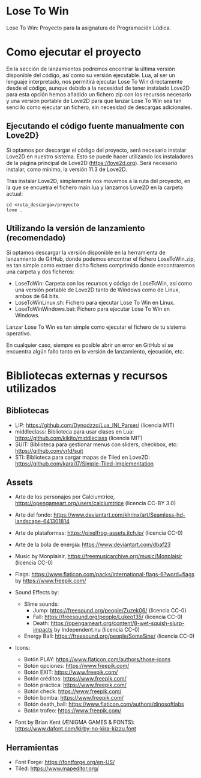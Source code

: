 # Lose To Win

Lose To Win: Proyecto para la asignatura de Programación Lúdica.

# Como ejecutar el proyecto

En la sección de lanzamientos podremos encontrar la última versión disponible del código, así como su versión ejecutable. Lua, al ser un lenguaje interpretado, nos permitirá ejecutar Lose To Win directamente desde el código, aunque debido a la necesidad de tener instalado Love2D para esta opción hemos añadido un fichero zip con los recursos necesario y una versión portable de Love2D para que lanzar Lose To Win sea tan sencillo como ejecutar un fichero, sin necesidad de descargas adicionales.


## Ejecutando el código fuente manualmente con Love2D}

Si optamos por descargar el código del proyecto, será necesario instalar Love2D en nuestro sistema. Esto se puede hacer utilizando los instaladores de la página principal de Love2D (https://love2d.org). Será necesario instalar, como mínimo, la versión 11.3 de Love2D.

Tras instalar Love2D, simplemente nos movemos a la ruta del proyecto, en la que se encuetra el fichero main.lua y lanzamos Love2D en la carpeta actual:

```
cd <ruta_descarga>/proyecto
love .
```

## Utilizando la versión de lanzamiento (recomendado)

Si optamos descargar la versión disponible en la herramienta de lanzamiento de GitHub, donde podemos encontrar el fichero LoseToWin.zip, es tan simple como extraer dicho fichero comprimido donde encontraremos una carpeta y dos ficheros:

- LoseToWin: Carpeta con los recursos y código de LoseToWin, así como una versión portable de Love2D tanto de Windows como de Linux, ambos de 64 bits.
- LoseToWinLinux.sh: Fichero para ejecutar Lose To Win en Linux.
- LoseToWinWindows.bat: Fichero para ejecutar Lose To Win en Windows.

Lanzar Lose To Win es tan simple como ejecutar el fichero de tu sistema operativo.

En cualquier caso, siempre es posible abrir un error en GitHub si se encuentra algún fallo tanto en la versión de lanzamiento, ejecución, etc.


# Bibliotecas externas y recursos utilizados

## Bibliotecas

- LIP: https://github.com/Dynodzzo/Lua_INI_Parser/ (licencia MIT)
- middleclass: Biblioteca para usar clases en Lua: https://github.com/kikito/middleclass (licencia MIT)
- SUIT: Biblioteca para gestionar menus con sliders, checkbox, etc: https://github.com/vrld/suit
- STI: Biblioteca para cargar mapas de Tiled en Love2D: https://github.com/karai17/Simple-Tiled-Implementation

## Assets

- Arte de los personajes por Calciumtrice, https://opengameart.org/users/calciumtrice (licencia CC-BY 3.0)

- Arte del fondo: https://www.deviantart.com/khrinx/art/Seamless-hd-landscape-641301814

- Arte de plataformas: https://pixelfrog-assets.itch.io/ (licencia CC-0)

- Arte de la bola de energía: https://www.deviantart.com/dbaf23

- Music by Monplaisir, https://freemusicarchive.org/music/Monplaisir (licencia CC-0)

- Flags: https://www.flaticon.com/packs/international-flags-6?word=flags by https://www.freepik.com/

- Sound Effects by:
	- Slime sounds:
		- Jump: https://freesound.org/people/Zuzek06/ (licencia CC-0)
		- Fall: https://freesound.org/people/Lukeo135/ (licencia CC-0)
		- Death: https://opengameart.org/content/8-wet-squish-slurp-impacts by Independent.nu (licencia CC-0)
	- Energy Ball: https://freesound.org/people/SomeSine/ (licencia CC-0)

- Icons:
	- Botón PLAY: https://www.flaticon.com/authors/those-icons
	- Botón opciones: https://www.freepik.com/
	- Botón EXIT: https://www.freepik.com/
	- Botón créditos: https://www.freepik.com/
	- Botón práctica: https://www.freepik.com/
	- Botón check: https://www.freepik.com/
	- Botón bomba: https://www.freepik.com/
	- Botón death_ball: https://www.flaticon.com/authors/dinosoftlabs
	- Botón trofeo: https://www.freepik.com/
- Font by Brian Kent (ÆNIGMA GAMES & FONTS): https://www.dafont.com/kirby-no-kira-kizzu.font

## Herramientas

- Font Forge: https://fontforge.org/en-US/
- Tiled: https://www.mapeditor.org/
